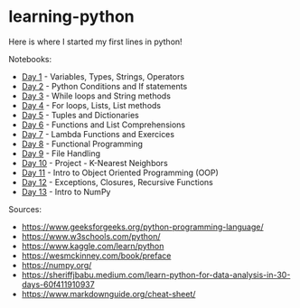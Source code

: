 # learning-python
Here is where I started my first lines in python!

Notebooks:
- [Day 1](https://github.com/andkuster/learning-python/blob/main/day_1.ipynb) - Variables, Types, Strings, Operators
- [Day 2](https://github.com/andkuster/learning-python/blob/main/day_2.ipynb) - Python Conditions and If statements
- [Day 3](https://github.com/andkuster/learning-python/blob/main/day_3.ipynb) - While loops and String methods
- [Day 4](https://github.com/andkuster/learning-python/blob/main/day_4.ipynb) - For loops, Lists, List methods
- [Day 5](https://github.com/andkuster/learning-python/blob/main/day_5.ipynb) - Tuples and Dictionaries
- [Day 6](https://github.com/andkuster/learning-python/blob/main/day_6.ipynb) - Functions and List Comprehensions
- [Day 7](https://github.com/andkuster/learning-python/blob/main/day_7.ipynb) - Lambda Functions and Exercices
- [Day 8](https://github.com/andkuster/learning-python/blob/main/day_8.ipynb) - Functional Programming
- [Day 9](https://github.com/andkuster/learning-python/blob/main/day_9.ipynb) - File Handling
- [Day 10](https://github.com/andkuster/learning-python/blob/main/day_10_project_1.ipynb) - Project - K-Nearest Neighbors
- [Day 11](https://github.com/andkuster/learning-python/blob/main/day_11.ipynb) - Intro to Object Oriented Programming (OOP)
- [Day 12](https://github.com/andkuster/learning-python/blob/main/day_12.ipynb) - Exceptions, Closures, Recursive Functions
- [Day 13](https://github.com/andkuster/learning-python/blob/main/day_13.ipynb) - Intro to NumPy

Sources: 
- https://www.geeksforgeeks.org/python-programming-language/
- https://www.w3schools.com/python/
- https://www.kaggle.com/learn/python
- https://wesmckinney.com/book/preface
- https://numpy.org/
- https://sheriffjbabu.medium.com/learn-python-for-data-analysis-in-30-days-60f411910937
- https://www.markdownguide.org/cheat-sheet/
